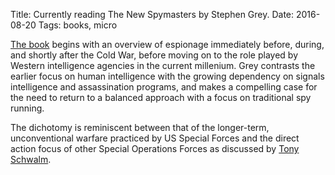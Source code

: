 Title: Currently reading The New Spymasters by Stephen Grey.
Date: 2016-08-20
Tags: books, micro

[The book](https://www.amazon.com/New-Spymasters-Inside-Modern-Espionage/dp/0312379226) begins with an overview of espionage immediately before, during, and shortly after the Cold War, before moving on to the role played by Western intelligence agencies in the current millenium. Grey contrasts the earlier focus on human intelligence with the growing dependency on signals intelligence and assassination programs, and makes a compelling case for the need to return to a balanced approach with a focus on traditional spy running.

The dichotomy is reminiscent between that of the longer-term, unconventional warfare practiced by US Special Forces and the direct action focus of other Special Operations Forces as discussed by [Tony Schwalm](https://www.amazon.com/dp/1451623615).
